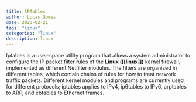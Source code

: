 ```yaml
---
title: IPTables
author: Lucas Gomes
date: 2023-02-21
tags: "linux"
categories: "linux"
description: linux
---
```



Iptables is a user-space utility program that allows a system administrator to configure the IP packet filter rules of the **Linux ([[linux]])** kernel firewall, implemented as different Netfilter modules. The filters are organized in different tables, which contain chains of rules for how to treat network traffic packets. Different kernel modules and programs are currently used for different protocols; iptables applies to IPv4, ip6tables to IPv6, arptables to ARP, and ebtables to Ethernet frames.
